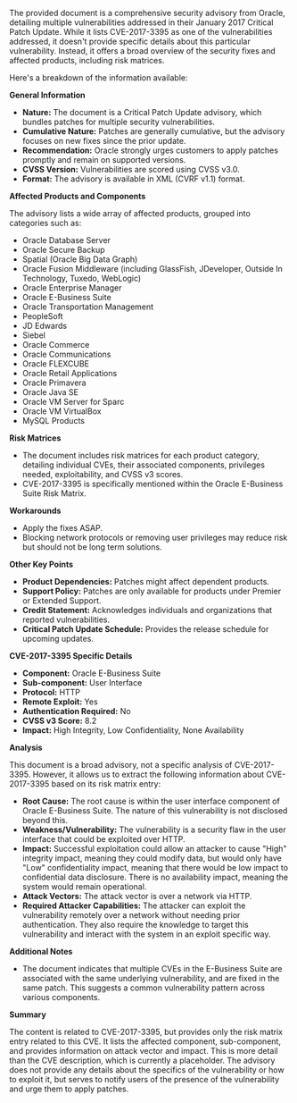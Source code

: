 The provided document is a comprehensive security advisory from Oracle, detailing multiple vulnerabilities addressed in their January 2017 Critical Patch Update. While it lists CVE-2017-3395 as one of the vulnerabilities addressed, it doesn't provide specific details about this particular vulnerability. Instead, it offers a broad overview of the security fixes and affected products, including risk matrices.

Here's a breakdown of the information available:

**General Information**

*   **Nature:** The document is a Critical Patch Update advisory, which bundles patches for multiple security vulnerabilities.
*   **Cumulative Nature:** Patches are generally cumulative, but the advisory focuses on new fixes since the prior update.
*   **Recommendation:** Oracle strongly urges customers to apply patches promptly and remain on supported versions.
*   **CVSS Version:**  Vulnerabilities are scored using CVSS v3.0.
*   **Format:** The advisory is available in XML (CVRF v1.1) format.

**Affected Products and Components**

The advisory lists a wide array of affected products, grouped into categories such as:
*   Oracle Database Server
*   Oracle Secure Backup
*   Spatial (Oracle Big Data Graph)
*   Oracle Fusion Middleware (including GlassFish, JDeveloper, Outside In Technology, Tuxedo, WebLogic)
*   Oracle Enterprise Manager
*   Oracle E-Business Suite
*   Oracle Transportation Management
*   PeopleSoft
*   JD Edwards
*   Siebel
*  Oracle Commerce
*   Oracle Communications
*   Oracle FLEXCUBE
*   Oracle Retail Applications
*  Oracle Primavera
*   Oracle Java SE
*   Oracle VM Server for Sparc
*   Oracle VM VirtualBox
*   MySQL Products

**Risk Matrices**

*   The document includes risk matrices for each product category, detailing individual CVEs, their associated components, privileges needed, exploitability, and CVSS v3 scores.
*   CVE-2017-3395 is specifically mentioned within the Oracle E-Business Suite Risk Matrix.

**Workarounds**
*   Apply the fixes ASAP.
*   Blocking network protocols or removing user privileges may reduce risk but should not be long term solutions.

**Other Key Points**

*   **Product Dependencies:** Patches might affect dependent products.
*   **Support Policy:** Patches are only available for products under Premier or Extended Support.
*   **Credit Statement:** Acknowledges individuals and organizations that reported vulnerabilities.
*   **Critical Patch Update Schedule:** Provides the release schedule for upcoming updates.

**CVE-2017-3395 Specific Details**

*   **Component:** Oracle E-Business Suite
*   **Sub-component:** User Interface
*   **Protocol:** HTTP
*   **Remote Exploit:** Yes
*   **Authentication Required:** No
*   **CVSS v3 Score:** 8.2
*   **Impact:**  High Integrity, Low Confidentiality, None Availability

**Analysis**

This document is a broad advisory, not a specific analysis of CVE-2017-3395. However, it allows us to extract the following information about CVE-2017-3395 based on its risk matrix entry:

*   **Root Cause:**  The root cause is within the user interface component of Oracle E-Business Suite. The nature of this vulnerability is not disclosed beyond this.
*   **Weakness/Vulnerability:** The vulnerability is a security flaw in the user interface that could be exploited over HTTP.
*   **Impact:** Successful exploitation could allow an attacker to cause "High" integrity impact, meaning they could modify data, but would only have "Low" confidentiality impact, meaning that there would be low impact to confidential data disclosure. There is no availability impact, meaning the system would remain operational.
*   **Attack Vectors:** The attack vector is over a network via HTTP.
*   **Required Attacker Capabilities:** The attacker can exploit the vulnerability remotely over a network without needing prior authentication. They also require the knowledge to target this vulnerability and interact with the system in an exploit specific way.

**Additional Notes**

*   The document indicates that multiple CVEs in the E-Business Suite are associated with the same underlying vulnerability, and are fixed in the same patch. This suggests a common vulnerability pattern across various components.

**Summary**

The content is related to CVE-2017-3395, but provides only the risk matrix entry related to this CVE. It lists the affected component, sub-component, and provides information on attack vector and impact. This is more detail than the CVE description, which is currently a placeholder. The advisory does not provide any details about the specifics of the vulnerability or how to exploit it, but serves to notify users of the presence of the vulnerability and urge them to apply patches.